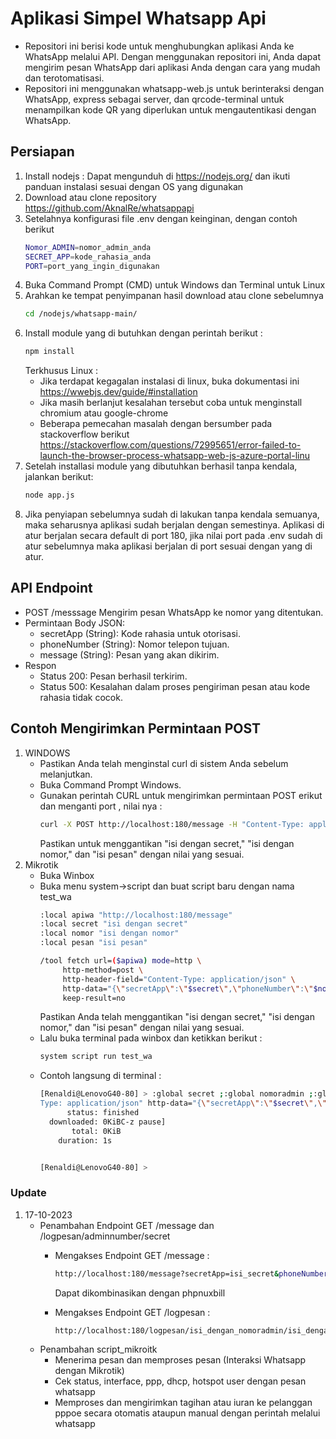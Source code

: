 # Aplikasi Simpel Whatsapp Api
- Repositori ini berisi kode untuk menghubungkan aplikasi Anda ke WhatsApp melalui API. Dengan menggunakan repositori ini, Anda dapat mengirim pesan WhatsApp dari aplikasi Anda dengan cara yang mudah dan terotomatisasi.
- Repositori ini menggunakan whatsapp-web.js untuk berinteraksi dengan WhatsApp, express sebagai server, dan qrcode-terminal untuk menampilkan kode QR yang diperlukan untuk mengautentikasi dengan WhatsApp.


## Persiapan
1. Install nodejs : Dapat mengunduh di https://nodejs.org/ dan ikuti panduan instalasi sesuai dengan OS yang digunakan
2. Download atau clone repository https://github.com/AknalRe/whatsappapi
3. Setelahnya konfigurasi file .env dengan keinginan, dengan contoh berikut
    ```bash
    Nomor_ADMIN=nomor_admin_anda
    SECRET_APP=kode_rahasia_anda
    PORT=port_yang_ingin_digunakan
    ```
4. Buka Command Prompt (CMD) untuk Windows dan Terminal untuk Linux
5. Arahkan ke tempat penyimpanan hasil download atau clone sebelumnya
    ```bash
    cd /nodejs/whatsapp-main/
    ```
6. Install module yang di butuhkan dengan perintah berikut :
    ```bash
    npm install
    ```
    Terkhusus Linux :
    - Jika terdapat kegagalan instalasi di linux, buka dokumentasi ini https://wwebjs.dev/guide/#installation
    - Jika masih berlanjut kesalahan tersebut coba untuk menginstall chromium atau google-chrome
    - Beberapa pemecahan masalah dengan bersumber pada stackoverflow berikut
    https://stackoverflow.com/questions/72995651/error-failed-to-launch-the-browser-process-whatsapp-web-js-azure-portal-linu
7. Setelah installasi module yang dibutuhkan berhasil tanpa kendala, jalankan berikut:
    ```bash
    node app.js
    ```
8. Jika penyiapan sebelumnya sudah di lakukan tanpa kendala semuanya, maka seharusnya aplikasi sudah berjalan dengan semestinya. Aplikasi di atur berjalan secara default di port 180, jika nilai port pada .env sudah di atur sebelumnya maka aplikasi berjalan di port sesuai dengan yang di atur.

## API Endpoint
 - POST /messsage
    Mengirim pesan WhatsApp ke nomor yang ditentukan.
 - Permintaan
    Body JSON: 
    - secretApp (String): Kode rahasia untuk otorisasi.
    - phoneNumber (String): Nomor telepon tujuan.
    - message (String): Pesan yang akan dikirim.
 - Respon
    -   Status 200: Pesan berhasil terkirim.
    -   Status 500: Kesalahan dalam proses pengiriman pesan atau kode rahasia tidak cocok.


## Contoh Mengirimkan Permintaan POST
1. WINDOWS
    - Pastikan Anda telah menginstal curl di sistem Anda sebelum melanjutkan.
    - Buka Command Prompt Windows.
    - Gunakan perintah CURL untuk mengirimkan permintaan POST erikut dan menganti port , nilai nya :
        ```bash
        curl -X POST http://localhost:180/message -H "Content-Type: application/json" -d "{\"secretApp\":\"isi dengan secret\",\"phoneNumber\":\"isi dengan nomor\",\"message\":\"isi pesan\"}"
        ```
        Pastikan untuk menggantikan "isi dengan secret," "isi dengan nomor," dan "isi pesan" dengan nilai yang sesuai.
2. Mikrotik
    - Buka Winbox
    - Buka menu system->script dan buat script baru dengan nama test_wa
        ```bash
        :local apiwa "http://localhost:180/message"
        :local secret "isi dengan secret"
        :local nomor "isi dengan nomor"
        :local pesan "isi pesan"
        
        /tool fetch url=($apiwa) mode=http \
             http-method=post \
             http-header-field="Content-Type: application/json" \
             http-data="{\"secretApp\":\"$secret\",\"phoneNumber\":\"$nomor\",\"message\":\"$pesan\"}" \
             keep-result=no
        ```
        Pastikan Anda telah menggantikan "isi dengan secret," "isi dengan nomor," dan "isi pesan" dengan nilai yang sesuai.
    - Lalu buka terminal pada winbox dan ketikkan berikut :
        ```bash
        system script run test_wa
        ```
    - Contoh langsung di terminal :
        ```bash
        [Renaldi@LenovoG40-80] > :global secret ;:global nomoradmin ;:global urlapi ;:local endpoint "/message";:local api ($urlapi . $endpoint);:local response [/tool fetch url=($api) mode=http http-method=post http-header-field="Content-
        Type: application/json" http-data="{\"secretApp\":\"$secret\",\"phoneNumber\":\"$nomoradmin\",\"message\":\"Haloo\"}" keep-result=no ];:put ($response)
              status: finished
          downloaded: 0KiBC-z pause]
               total: 0KiB
            duration: 1s
        
        
        [Renaldi@LenovoG40-80] >
        ```
        

### Update
1. 17-10-2023
    - Penambahan Endpoint GET /message dan /logpesan/adminnumber/secret
        - Mengakses Endpoint GET /message :
            ```bash
            http://localhost:180/message?secretApp=isi_secret&phoneNumber=isi_nomor_tujuan&message=isi_pesan
            ```
            Dapat dikombinasikan dengan phpnuxbill
          
        - Mengakses Endpoint GET /logpesan :
            ```bash
            http://localhost:180/logpesan/isi_dengan_nomoradmin/isi_dengan_secret/
            ```
    - Penambahan script_mikroitk 
        - Menerima pesan dan memproses pesan (Interaksi Whatsapp dengan Mikrotik)
        - Cek status, interface, ppp, dhcp, hotspot user dengan pesan whatsapp
        - Memproses dan mengirimkan tagihan atau iuran ke pelanggan pppoe secara otomatis ataupun manual dengan perintah melalui whatsapp
    

